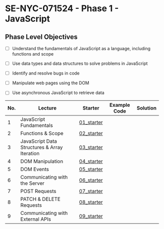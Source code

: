 # SE-NYC-071524 - Phase 1 - JavaScript
## Phase Level Objectives
- [ ] Understand the fundamentals of JavaScript as a language, including functions and scope
- [ ] Use data types and data structures to solve problems in JavaScript
- [ ] Identify and resolve bugs in code
- [ ] Manipulate web pages using the DOM
- [ ] Use asynchronous JavaScript to retrieve data


|No. | Lecture                          | Starter 	| Example Code 	| Solution 	|
|----|------------------------------	|:-----:	|--------	|---------	|
|1 | JavaScript Fundamentals                      |[01_starter](https://github.com/RikkuX491/SE-NYC-071524-Phase-1/tree/01_starter)|||
|2 | Functions & Scope                	          |[02_starter](https://github.com/RikkuX491/SE-NYC-071524-Phase-1/tree/02_starter)|||
|3 | JavaScript Data Structures & Array Iteration |[03_starter](https://github.com/RikkuX491/SE-NYC-071524-Phase-1/tree/03_starter)|||
|4 | DOM Manipulation                 	          |[04_starter](https://github.com/RikkuX491/SE-NYC-071524-Phase-1/tree/04_starter)|||
|5 | DOM Events                       	          |[05_starter](https://github.com/RikkuX491/SE-NYC-071524-Phase-1/tree/05_starter)|||
|6 | Communicating with the Server    	          |[06_starter](https://github.com/RikkuX491/SE-NYC-071524-Phase-1/tree/06_starter)|||
|7 | POST Requests                    	          |[07_starter](https://github.com/RikkuX491/SE-NYC-071524-Phase-1/tree/07_starter)|||
|8 | PATCH & DELETE Requests          	          |[08_starter](https://github.com/RikkuX491/SE-NYC-071524-Phase-1/tree/08_starter)|||
|9 | Communicating with External APIs 	          |[09_starter](https://github.com/RikkuX491/SE-NYC-071524-Phase-1/tree/09_starter)|||